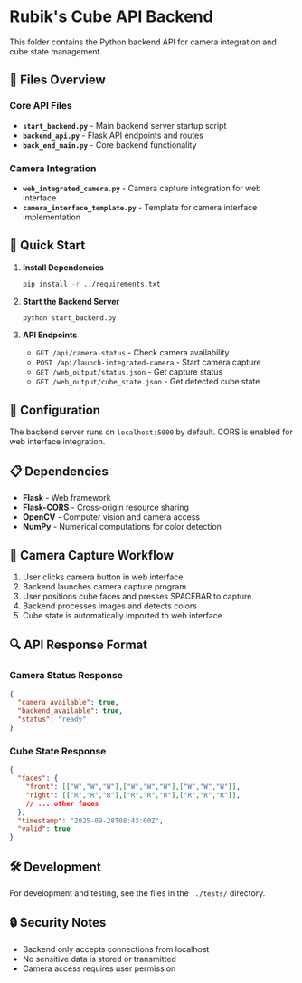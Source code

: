 # Rubik's Cube API Backend

This folder contains the Python backend API for camera integration and cube state management.

## 📁 Files Overview

### Core API Files
- **`start_backend.py`** - Main backend server startup script
- **`backend_api.py`** - Flask API endpoints and routes
- **`back_end_main.py`** - Core backend functionality

### Camera Integration
- **`web_integrated_camera.py`** - Camera capture integration for web interface
- **`camera_interface_template.py`** - Template for camera interface implementation

## 🚀 Quick Start

1. **Install Dependencies**
   ```bash
   pip install -r ../requirements.txt
   ```

2. **Start the Backend Server**
   ```bash
   python start_backend.py
   ```

3. **API Endpoints**
   - `GET /api/camera-status` - Check camera availability
   - `POST /api/launch-integrated-camera` - Start camera capture
   - `GET /web_output/status.json` - Get capture status
   - `GET /web_output/cube_state.json` - Get detected cube state

## 🔧 Configuration

The backend server runs on `localhost:5000` by default. CORS is enabled for web interface integration.

## 📋 Dependencies

- **Flask** - Web framework
- **Flask-CORS** - Cross-origin resource sharing
- **OpenCV** - Computer vision and camera access
- **NumPy** - Numerical computations for color detection

## 🎯 Camera Capture Workflow

1. User clicks camera button in web interface
2. Backend launches camera capture program
3. User positions cube faces and presses SPACEBAR to capture
4. Backend processes images and detects colors
5. Cube state is automatically imported to web interface

## 🔍 API Response Format

### Camera Status Response
```json
{
  "camera_available": true,
  "backend_available": true,
  "status": "ready"
}
```

### Cube State Response
```json
{
  "faces": {
    "front": [["W","W","W"],["W","W","W"],["W","W","W"]],
    "right": [["R","R","R"],["R","R","R"],["R","R","R"]],
    // ... other faces
  },
  "timestamp": "2025-09-28T08:43:00Z",
  "valid": true
}
```

## 🛠️ Development

For development and testing, see the files in the `../tests/` directory.

## 🔒 Security Notes

- Backend only accepts connections from localhost
- No sensitive data is stored or transmitted
- Camera access requires user permission